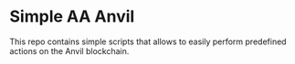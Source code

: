 # Simple AA Anvil

This repo contains simple scripts that allows to easily perform predefined actions on the Anvil blockchain.
